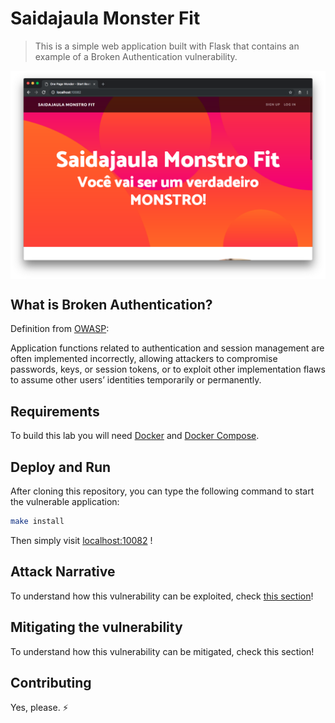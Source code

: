 # Saidajaula Monster Fit
 > This is a simple web application built with Flask that contains an example of a Broken Authentication vulnerability.

<img src="images/img1.png" align="center"/>

## What is Broken Authentication?

Definition from [OWASP](https://www.owasp.org/images/7/72/OWASP_Top_10-2017_%28en%29.pdf.pdf):

Application functions related to authentication and session management are often implemented
incorrectly, allowing attackers to compromise passwords, keys, or session tokens, or to exploit
other implementation flaws to assume other users’ identities temporarily or permanently.

## Requirements

To build this lab you will need [Docker][Docker Install] and [Docker Compose][Docker Compose Install].

## Deploy and Run

After cloning this repository, you can type the following command to start the vulnerable application:

```sh
make install
```

Then simply visit [localhost:10082][App] !

## Attack Narrative

To understand how this vulnerability can be exploited, check [this section]!

## Mitigating the vulnerability

To understand how this vulnerability can be mitigated, check this section!

[Docker Install]:  https://docs.docker.com/install/
[Docker Compose Install]: https://docs.docker.com/compose/install/
[App]: http://127.0.0.1:10082
[this section]: https://github.com/globocom/secDevLabs/blob/master/owasp-top10-2017-apps/a2/saidajaula-monster/docs/ATTACK.md

## Contributing

Yes, please. :zap:
